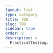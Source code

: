 ```yaml
---
layout: list
type: category
title: TDD
slug: TDD
sidebar: true
order: 8
description: >
  PracticalTesting.
---
```


